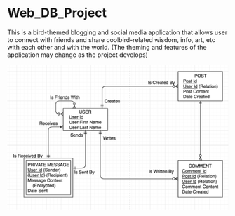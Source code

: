 # Web_DB_Project

This is a bird-themed blogging and social media application that allows user to connect with
friends and share coolbird-related wisdom, info, art, etc with each other and with the world.
(The theming and features of the application may change as the project develops)

![Screenshot of the ER Diagram for this project](/images/ERDiagram.png "ER Diagram")
